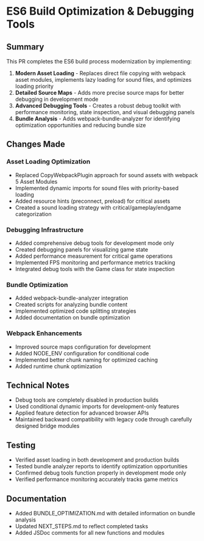 # ES6 Build Optimization & Debugging Tools

## Summary

This PR completes the ES6 build process modernization by implementing:

1. **Modern Asset Loading** - Replaces direct file copying with webpack asset modules, implements lazy loading for sound files, and optimizes loading priority
2. **Detailed Source Maps** - Adds more precise source maps for better debugging in development mode
3. **Advanced Debugging Tools** - Creates a robust debug toolkit with performance monitoring, state inspection, and visual debugging panels
4. **Bundle Analysis** - Adds webpack-bundle-analyzer for identifying optimization opportunities and reducing bundle size

## Changes Made

### Asset Loading Optimization

- Replaced CopyWebpackPlugin approach for sound assets with webpack 5 Asset Modules
- Implemented dynamic imports for sound files with priority-based loading
- Added resource hints (preconnect, preload) for critical assets
- Created a sound loading strategy with critical/gameplay/endgame categorization

### Debugging Infrastructure

- Added comprehensive debug tools for development mode only
- Created debugging panels for visualizing game state
- Added performance measurement for critical game operations
- Implemented FPS monitoring and performance metrics tracking
- Integrated debug tools with the Game class for state inspection

### Bundle Optimization

- Added webpack-bundle-analyzer integration
- Created scripts for analyzing bundle content
- Implemented optimized code splitting strategies
- Added documentation on bundle optimization

### Webpack Enhancements

- Improved source maps configuration for development
- Added NODE_ENV configuration for conditional code
- Implemented better chunk naming for optimized caching
- Added runtime chunk optimization

## Technical Notes

- Debug tools are completely disabled in production builds
- Used conditional dynamic imports for development-only features
- Applied feature detection for advanced browser APIs
- Maintained backward compatibility with legacy code through carefully designed bridge modules

## Testing

- Verified asset loading in both development and production builds
- Tested bundle analyzer reports to identify optimization opportunities
- Confirmed debug tools function properly in development mode only
- Verified performance monitoring accurately tracks game metrics

## Documentation

- Added BUNDLE_OPTIMIZATION.md with detailed information on bundle analysis
- Updated NEXT_STEPS.md to reflect completed tasks
- Added JSDoc comments for all new functions and modules